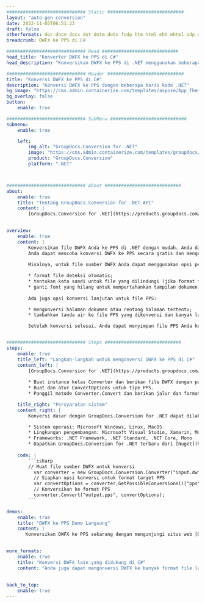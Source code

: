```yaml
---
############################# Static ############################
layout: "auto-gen-conversion"
date: 2022-11-05T06:51:23
draft: false
otherformats: doc docm docx dot dotm dotx fodp htm html mht mhtml odp odt otp pot potm potx pps ppsm ppsx ppt pptm pptx rtf
breadcrumb: DWFX ke PPS di C#

############################# Head ############################
head_title: "Konverter DWFX ke PPS di C#"
head_description: "Konversikan DWFX ke PPS di .NET menggunakan beberapa baris kode. Gunakan API Konversi Dokumen GroupDocs untuk mengonversi lebih dari 160 format file."

############################# Header ############################
title: "Konversi DWFX ke PPS di C#"
description: "Konversi DWFX ke PPS dengan beberapa baris kode .NET"
bg_image: "https://cms.admin.containerize.com/templates/aspose/App_Themes/V3/images/bg/header1.png"
bg_overlay: false
button:
    enable: true

############################# SubMenu ############################
submenu:
    enable: true

    left:
        img_alt: "GroupDocs.Conversion for .NET"
        image: "https://cms.admin.containerize.com/templates/groupdocs/images/product-logos/90x90-noborder/groupdocs-conversion-net.png"
        product: "GroupDocs.Conversion"
        platform: ".NET"



############################# About ############################
about:
    enable: true
    title: "Tentang GroupDocs.Conversion for .NET API"
    content: |
        [GroupDocs.Conversion for .NET](https://products.groupdocs.com/conversion/net/) dapat digunakan untuk mengonversi Microsoft Word, Excel, PowerPoint, PDF, Visio, dan format lainnya. GroupDocs.Conversion adalah API mandiri yang cocok untuk sistem back-end dan internal yang membutuhkan kinerja tinggi. Itu tidak tergantung pada perangkat lunak apa pun seperti Microsoft atau Open Office.
    

overview:
    enable: true
    content: |
        Konversikan file DWFX Anda ke PPS di .NET dengan mudah. Anda dapat menggunakan hanya beberapa baris kode C# di platform pilihan Anda seperti - Windows, Linux, macOS.
        Anda dapat mencoba konversi DWFX ke PPS secara gratis dan mengevaluasi kualitas hasil konversi. Bersama dengan skenario konversi file sederhana, Anda dapat mencoba opsi lanjutan lainnya untuk memuat file sumber DWFX dan untuk menyimpan hasil PPS keluaran. 
        
        Misalnya, untuk file sumber DWFX Anda dapat menggunakan opsi pemuatan berikut:

        * format file deteksi otomatis;
        * tentukan kata sandi untuk file yang dilindungi (jika format file mendukungnya);
        * ganti font yang hilang untuk mempertahankan tampilan dokumen.
        
        Ada juga opsi konversi lanjutan untuk file PPS:

        * mengonversi halaman dokumen atau rentang halaman tertentu;
        * tambahkan tanda air ke file PPS yang dikonversi dan banyak lagi.

        Setelah konversi selesai, Anda dapat menyimpan file PPS Anda ke jalur file lokal atau penyimpanan pihak ketiga mana pun seperti FTP, Amazon S3, Google Drive, Dropbox, dll. Harap diperhatikan - untuk mengonversi DWFX ke {{ TO}} tidak perlu menginstal perangkat lunak tambahan apa pun - seperti MS Office, Open Office, Adobe Acrobat Reader, dll.


############################# Steps ############################
steps:
    enable: true
    title_left: "Langkah-langkah untuk mengonversi DWFX ke PPS di C#"
    content_left: |
        [GroupDocs.Conversion for .NET](https://products.groupdocs.com/conversion/net/) memudahkan pengembang untuk mengonversi file DWFX ke PPS dengan beberapa baris kode.
        
        * Buat instance kelas Converter dan berikan file DWFX dengan path lengkap
        * Buat dan atur ConvertOptions untuk tipe PPS.
        * Panggil metode Converter.Convert dan berikan jalur dan format lengkap (PPS) sebagai parameter

    title_right: "Persyaratan sistem"
    content_right: |
        Konversi dasar dengan GroupDocs.Conversion for .NET dapat dilakukan hanya dalam beberapa langkah sederhana. API kami didukung di semua platform dan sistem operasi utama. Sebelum menjalankan kode di bawah ini, pastikan Anda telah menginstal prasyarat berikut di sistem Anda.

        * Sistem operasi: Microsoft Windows, Linux, MacOS
        * Lingkungan pengembangan: Microsoft Visual Studio, Xamarin, MonoDevelop
        * Frameworks: .NET Framework, .NET Standard, .NET Core, Mono
        * Dapatkan GroupDocs.Conversion for .NET terbaru dari [Nuget](https://www.nuget.org/packages/groupdocs.conversion)
         
    code: |
        ```csharp    
        // Muat file sumber DWFX untuk konversi
          var converter = new GroupDocs.Conversion.Converter("input.dwfx");
          // Siapkan opsi konversi untuk format target PPS
          var convertOptions = converter.GetPossibleConversions()["pps"].ConvertOptions;
          // Konversikan ke format PPS
          converter.Convert("output.pps", convertOptions);
        ```

demos:
    enable: true
    title: "DWFX ke PPS Demo Langsung"
    content: |
       Konversikan DWFX ke PPS sekarang dengan mengunjungi situs web [GroupDocs.Conversion App](https://products.groupdocs.app/conversion/family). Demo online memiliki keuntungan sebagai berikut:
          

more_formats:
    enable: true
    title: "Konversi DWFX lain yang didukung di C#"
    content: "Anda juga dapat mengonversi DWFX ke banyak format file lainnya. Silakan lihat daftarnya di bawah ini."
       
       
back_to_top:
    enable: true
---
```

